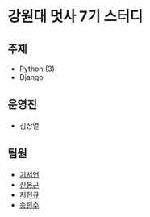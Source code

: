 # 강원대 멋사 7기 스터디

## 주제

- Python (3)
- Django

## 운영진

- 김상열

## 팀원

- [기서연](./ki)
- [신봉근](./shin)
- [지현규](./ji)
- [송현수](./song)

